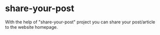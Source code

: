 # share-your-post


With the help of "share-your-post" project you can share your post/article to the website homepage.
